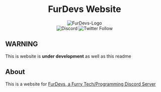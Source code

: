 
<div align="center">
<h1> FurDevs Website</h1>
<img alt="FurDevs-Logo" src="https://www.furdevs.com/images/logo.png" />
  <br>
<img alt="Discord" src="https://img.shields.io/discord/731520035717251142?color=%238800FF&label=Discord%20Server"> <img alt="Twitter Follow" src="https://img.shields.io/twitter/follow/FurDevs_Discord?label=Follow%20FurDevs%21&logoColor=%238800ff&style=social">
</div>

## WARNING

This is website is **under development** as well as this readme

## About

This is a website for [FurDevs, a Furry Tech/Programming Discord Server](https://discord.gg/JABY6Htnqt)
